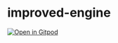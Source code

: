 # improved-engine

[![Open in Gitpod](https://gitpod.io/button/open-in-gitpod.svg)](https://gitpod.io/#https://github.com/kraihn/improved-engine)